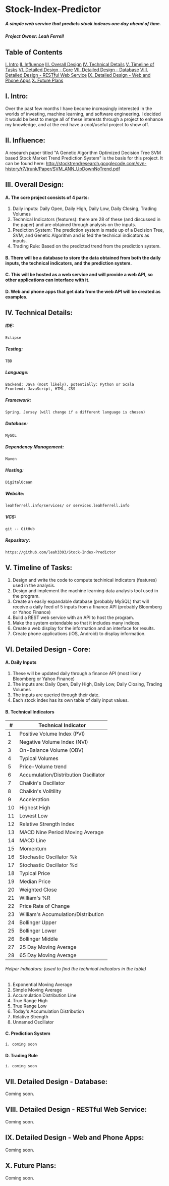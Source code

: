 # Stock-Index-Predictor

##### A simple web service that predicts stock indexes one day ahead of time.

##### Project Owner: Leah Ferrell

## Table of Contents
[I. Intro](https://github.com/leah3393/Stock-Index-Predictor#i-intro)
[II. Influence](https://github.com/leah3393/Stock-Index-Predictor#ii-influence)
[III. Overall Design](https://github.com/leah3393/Stock-Index-Predictor#iii-overall-design)
[IV. Technical Details](https://github.com/leah3393/Stock-Index-Predictor#iv-technical-details)
[V. Timeline of Tasks](https://github.com/leah3393/Stock-Index-Predictor#v-timeline-of-tasks)
[VI. Detailed Design - Core](https://github.com/leah3393/Stock-Index-Predictor#vi-detailed-design---core)
[VII. Detailed Design - Database](https://github.com/leah3393/Stock-Index-Predictor#vii-detailed-design---database)
[VIII. Detailed Design - RESTful Web Service](https://github.com/leah3393/Stock-Index-Predictor#viii-detailed-design---restful-web-service)
[IX. Detailed Design - Web and Phone Apps](https://github.com/leah3393/Stock-Index-Predictor#ix-detailed-design---web-and-phone-apps)
[X. Future Plans](https://github.com/leah3393/Stock-Index-Predictor#x-future-plans)


## I. Intro:

Over the past few months I have become increasingly interested in the worlds of investing, machine learning, and software engineering. I decided it would be best to merge all of these interests through a project to enhance my knowledge, and at the end have a cool/useful project to show off.


## II. Influence:

A research paper titled "A Genetic Algorithm Optimized Decision Tree SVM based Stock Market Trend Prediction System" is the basis for this project. It can be found here: http://stocktrendresearch.googlecode.com/svn-history/r7/trunk/Paper/SVM_ANN_UpDownNoTrend.pdf


## III. Overall Design:

#### A. The core project consists of 4 parts: 
1. Daily inputs: Daily Open, Daily High, Daily Low, Daily Closing, Trading Volumes
2. Technical Indicators (features): there are 28 of these (and discussed in the paper) and are obtained through analysis on the inputs.
3. Prediction System: The prediction system is made up of a Decision Tree, SVM, and Genetic Algorithm and is fed the technical indicators as inputs.
4. Trading Rule: Based on the predicted trend from the prediction system.

#### B. There will be a database to store the data obtained from both the daily inputs, the technical indicators, and the prediction system.
#### C. This will be hosted as a web service and will provide a web API, so other applications can interface with it.
#### D. Web and phone apps that get data from the web API will be created as examples.


## IV. Technical Details:

##### IDE: 
	Eclipse
##### Testing: 
	TBD
##### Language: 
	Backend: Java (most likely), potentially: Python or Scala
	Frontend: JavaScript, HTML, CSS
##### Framework: 
	Spring, Jersey (will change if a different language is chosen)
##### Database: 
	MySQL
##### Dependency Management: 
	Maven
##### Hosting: 
	DigitalOcean
##### Website: 
	leahferrell.info/services/ or services.leahferrell.info
##### VCS: 
	git -- GitHub
##### Repository: 
	https://github.com/leah3393/Stock-Index-Predictor


## V. Timeline of Tasks:

1. Design and write the code to compute techinical indicators (features) used in the analysis.
2. Design and implement the machine learning data analysis tool used in the program.
3. Create an easily expandable database (probably MySQL) that will receive a daily feed of 5 inputs from a finance API (probably Bloomberg or Yahoo Finance)
4. Build a REST web service with an API to host the program.
5. Make the system extendable so that it includes many indices.
6. Create a web display for the information and an interface for results.
7. Create phone applications (iOS, Android) to display information.


## VI. Detailed Design - Core:

#### A. Daily Inputs
1. These will be updated daily through a finance API (most likely Bloomberg or Yahoo Finance)
2. The inputs are: Daily Open, Daily High, Daily Low, Daily Closing, Trading Volumes
3. The inputs are queried through their date.
4. Each stock index has its own table of daily input values.

#### B. Technical Indicators

| # | Technical Indicator 					|
|---|---------------------------------------|
|1 	| Positive Volume Index (PVI)			|
|2 	| Negative Volume Index (NVI)			|
|3 	| On-Balance Volume (OBV)				|
|4 	| Typical Volumes 						|
|5 	| Price-Volume trend 					|
|6 	| Accumulation/Distribution Oscillator	|
|7 	| Chaikin's Oscillator					|
|8 	| Chaikin's Volitility					|
|9 	| Acceleration							|
|10	| Highest High 							|
|11	| Lowest Low 							|
|12	| Relative Strength Index 				|
|13	| MACD Nine Period Moving Average 		|
|14	| MACD Line								|
|15	| Momentum								|
|16	| Stochastic Oscillator %k 				|
|17	| Stochastic Oscillator %d 				|
|18	| Typical Price 						|
|19	| Median Price 							|
|20	| Weighted Close						|
|21	| William's %R 							|
|22	| Price Rate of Change 					|
|23	| William's Accumulation/Distribution 	|
|24	| Bollinger Upper 						|
|25	| Bollinger Lower 						|
|26	| Bollinger Middle 						|
|27	| 25 Day Moving Average 				|
|28	| 65 Day Moving Average					|

###### Helper Indicators: (used to find the technical indicators in the table)
1. Exponential Moving Average
2. Simple Moving Average
3. Accumulation Distribution Line
4. True Range High
5. True Range Low
6. Today's Accumulation Distribution
7. Relative Strength
8. Unnamed Oscillator


#### C. Prediction System
	i. coming soon

#### D. Trading Rule
	i. coming soon


## VII. Detailed Design - Database:

Coming soon.


## VIII. Detailed Design - RESTful Web Service:

Coming soon.


## IX. Detailed Design - Web and Phone Apps:

Coming soon.


## X. Future Plans:

Coming soon.

